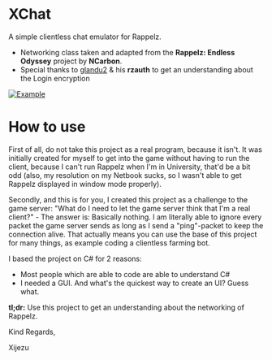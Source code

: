 # XChat
A simple clientless chat emulator for Rappelz.

- Networking class taken and adapted from the **Rappelz: Endless Odyssey** project by **NCarbon**.
- Special thanks to [glandu2](https://github.com/glandu2) & his **rzauth** to get an understanding about the Login encryption

[![Example](http://i.xijezu.com/InLgg.jpg)](http://i.xijezu.com/OC1gw.webm)

# How to use
First of all, do not take this project as a real program, because it isn't.
It was initially created for myself to get into the game without having to run the client, because I can't run Rappelz when I'm in University, that'd be a bit odd (also, my resolution on my Netbook sucks, so I wasn't able to get Rappelz displayed in window mode properly).

Secondly, and this is for you, I created this project as a challenge to the game server: "What do I need to let the game server think that I'm a real client?" - The answer is: Basically nothing. I am literally able to ignore every packet the game server sends as long as I send a "ping"-packet to keep the connection alive. That actually means you can use the base of this project for many things, as example coding a clientless farming bot.

I based the project on C# for 2 reasons:
- Most people which are able to code are able to understand C#
- I needed a GUI. And what's the quickest way to create an UI? Guess what.

**tl;dr:**
Use this project to get an understanding about the networking of Rappelz.

Kind Regards,

Xijezu
